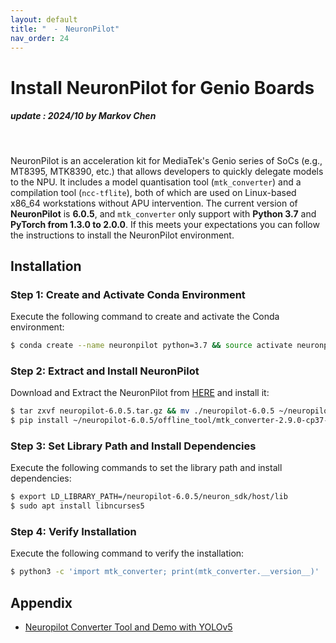 ```yaml
---
layout: default
title: "　-　NeuronPilot"
nav_order: 24
---
```


# Install NeuronPilot for Genio Boards
##### update : 2024/10 by Markov Chen
<br>

NeuronPilot is an acceleration kit for MediaTek's Genio series of SoCs (e.g., MT8395, MTK8390, etc.) that allows developers to quickly delegate models to the NPU. It includes a model quantisation tool (`mtk_converter`) and a compilation tool (`ncc-tflite`), both of which are used on Linux-based x86_64 workstations without APU intervention. The current version of **NeuronPilot** is **6.0.5**, and `mtk_converter` only support with **Python 3.7** and **PyTorch from 1.3.0 to 2.0.0**. If this meets your expectations you can follow the instructions to install the NeuronPilot environment.

## Installation

### Step 1: Create and Activate Conda Environment
Execute the following command to create and activate the Conda environment:

```bash
$ conda create --name neuronpilot python=3.7 && source activate neuronpilot
```
### Step 2: Extract and Install NeuronPilot
Download and Extract the NeuronPilot from [HERE](https://itriaihub.blob.core.windows.net/github-download-resources/repository/ITRI-AI-Hub/neuropilot-6.0.5_x86_64.zip) and install it:

```bash
$ tar zxvf neuropilot-6.0.5.tar.gz && mv ./neuropilot-6.0.5 ~/neuropilot-6.0.5
$ pip install ~/neuropilot-6.0.5/offline_tool/mtk_converter-2.9.0-cp37-cp37m-manylinux_2_5_x86_64.manylinux1_x86_64.whl
```

### Step 3: Set Library Path and Install Dependencies
Execute the following commands to set the library path and install dependencies:

```bash
$ export LD_LIBRARY_PATH=/neuropilot-6.0.5/neuron_sdk/host/lib
$ sudo apt install libncurses5
```

### Step 4: Verify Installation
Execute the following command to verify the installation:

```bash
$ python3 -c 'import mtk_converter; print(mtk_converter.__version__)'
```

## Appendix
* [Neuropilot Converter Tool and Demo with YOLOv5](https://mediatek.gitlab.io/aiot/doc/aiot-dev-guide/master/sw/yocto/ml-guide/neuron-dev-flow/model_converter/neuropilot_converter_tool.html)
